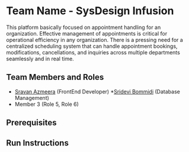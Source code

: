 # Team Name - SysDesign Infusion

This platform basically focused on appointment handling for an organization. Effective management of appointments is critical for operational efficiency in any organization. There is a pressing need for a centralized scheduling system that can handle appointment bookings, modifications, cancellations, and inquiries across multiple departments seamlessly and in real time.

## Team Members and Roles

* [Sravan Azmeera](https://github.com/azmeerasravan/CIS641-HW2-AZMEERA)  (FrontEnd Developer)
*[Sridevi Bommidi](https://codingbootcamps.io/resources/our-favorite-programming-memes/) (Database Management)
* Member 3 (Role 5, Role 6)

## Prerequisites

## Run Instructions
